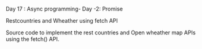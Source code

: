 Day 17 : Async programming- Day -2: Promise 

Restcountries and Wheather using fetch API 

Source code to implement the rest countries and Open wheather map APIs using the fetch() API.
